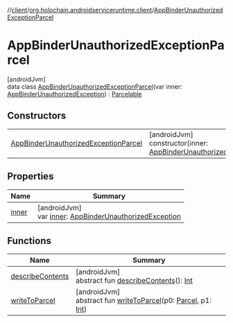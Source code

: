 //[client](../../../index.md)/[org.holochain.androidserviceruntime.client](../index.md)/[AppBinderUnauthorizedExceptionParcel](index.md)

# AppBinderUnauthorizedExceptionParcel

[androidJvm]\
data class [AppBinderUnauthorizedExceptionParcel](index.md)(var inner: [AppBinderUnauthorizedException](../-app-binder-unauthorized-exception/index.md)) : [Parcelable](https://developer.android.com/reference/kotlin/android/os/Parcelable.html)

## Constructors

| | |
|---|---|
| [AppBinderUnauthorizedExceptionParcel](-app-binder-unauthorized-exception-parcel.md) | [androidJvm]<br>constructor(inner: [AppBinderUnauthorizedException](../-app-binder-unauthorized-exception/index.md)) |

## Properties

| Name | Summary |
|---|---|
| [inner](inner.md) | [androidJvm]<br>var [inner](inner.md): [AppBinderUnauthorizedException](../-app-binder-unauthorized-exception/index.md) |

## Functions

| Name | Summary |
|---|---|
| [describeContents](index.md#-1578325224%2FFunctions%2F275946699) | [androidJvm]<br>abstract fun [describeContents](index.md#-1578325224%2FFunctions%2F275946699)(): [Int](https://kotlinlang.org/api/core/kotlin-stdlib/kotlin/-int/index.html) |
| [writeToParcel](index.md#-1754457655%2FFunctions%2F275946699) | [androidJvm]<br>abstract fun [writeToParcel](index.md#-1754457655%2FFunctions%2F275946699)(p0: [Parcel](https://developer.android.com/reference/kotlin/android/os/Parcel.html), p1: [Int](https://kotlinlang.org/api/core/kotlin-stdlib/kotlin/-int/index.html)) |